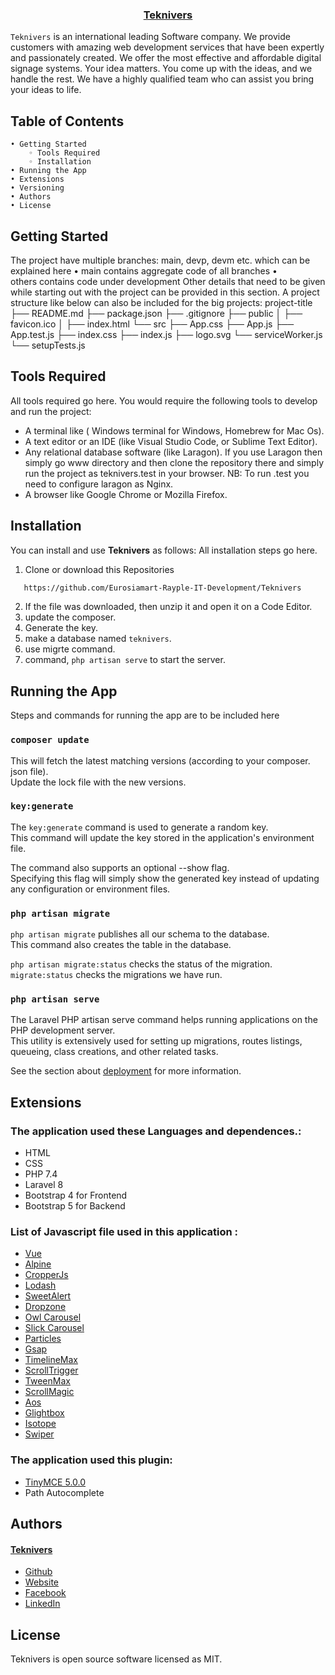 <p align="center">
  <h3 align="center"><a href="https://teknivers.com/">Teknivers</a></h3>

`Teknivers` is an international leading Software company. We provide customers with amazing web development services that have been expertly and passionately created. We offer the most effective and affordable digital signage systems. Your idea matters. You come up with the ideas, and we handle the rest. We have a highly qualified team who can assist you bring your ideas to life.
    
## Table of Contents

    • Getting Started
        ◦ Tools Required
        ◦ Installation
    • Running the App
    • Extensions
    • Versioning
    • Authors
    • License
    
## Getting Started

The project have multiple branches: main, devp, devm etc. which can be explained here
    • main contains aggregate code of all branches
    • others contains code under development
Other details that need to be given while starting out with the project can be provided in this section. A project structure like below can also be included for the big projects:
        project-title
        ├── README.md
        ├── package.json
        ├── .gitignore
        ├── public
        │   ├── favicon.ico
        │   ├── index.html
        └── src
                ├── App.css
                ├── App.js
                ├── App.test.js
                ├── index.css
                ├── index.js
                ├── logo.svg
                └── serviceWorker.js
                └── setupTests.js
                
## Tools Required

All tools required go here. You would require the following tools to develop and run the project:
 + A terminal like ( Windows terminal for Windows, Homebrew for Mac Os).
 + A text editor or an IDE (like Visual Studio Code, or Sublime Text Editor).
 +  Any relational database software (like Laragon). If you use Laragon then simply go www directory and then clone the repository there and simply run the project as teknivers.test in your browser. NB: To run .test you need to configure laragon as Nginx.
 + A browser like Google Chrome or Mozilla Firefox.


## Installation

You can install and use **Teknivers** as follows:
All installation steps go here.

1. Clone or download this Repositories  
```sh
   https://github.com/Eurosiamart-Rayple-IT-Development/Teknivers
   ``` 
2. If the file was downloaded, then unzip it and open it on a Code Editor.
3. update the composer.
4. Generate the key.
5. make a database named `teknivers`.
6. use migrte command.
7. command, `php artisan serve` to start the server.

## Running the App

<p>Steps and commands for running the app are to be included here</p>
    
### `composer update`

This will fetch the latest matching versions (according to your composer. json file).\
Update the lock file with the new versions.

### `key:generate`

The `key:generate` command is used to generate a random key.\
This command will update the key stored in the application's environment file.

The command also supports an optional --show flag.\
Specifying this flag will simply show the generated key instead of updating any configuration or environment files.

### `php artisan migrate `

`php artisan migrate` publishes all our schema to the database.\
This command also creates the table in the database.

`php artisan migrate:status` checks the status of the migration.\
`migrate:status` checks the migrations we have run.

### `php artisan serve `

The Laravel PHP artisan serve command helps running applications on the PHP development server.\
This utility is extensively used for setting up migrations, routes listings, queueing, class creations, and other related tasks.

See the section about [deployment](https://github.com/laravel/laravel) for more information.

## Extensions

### The application used these Languages and dependences.:

+ HTML
+ CSS
+ PHP 7.4
+ Laravel 8
+ Bootstrap 4 for Frontend
+ Bootstrap 5 for Backend

### List of Javascript file used in this application :

+ [Vue](https://vuejs.org/)
+ [Alpine](https://alpinejs.dev/)
+ [CropperJs](https://fengyuanchen.github.io/cropperjs/)
+ [Lodash](https://lodash.com/)
+ [SweetAlert](https://sweetalert2.github.io/)
+ [Dropzone](https://www.dropzone.dev/)
+ [Owl Carousel](https://owlcarousel2.github.io/OwlCarousel2/)
+ [Slick Carousel](https://kenwheeler.github.io/slick/)
+ [Particles](https://teknivers.com/website/js/particles.min.js)
+ [Gsap](https://cdnjs.cloudflare.com/ajax/libs/gsap/3.6.1/gsap.min.js)
+ [TimelineMax](https://cdnjs.cloudflare.com/ajax/libs/gsap/latest/TimelineMax.min.js)
+ [ScrollTrigger](https://cdnjs.cloudflare.com/ajax/libs/gsap/3.6.1/ScrollTrigger.min.js)
+ [TweenMax](https://cdnjs.cloudflare.com/ajax/libs/gsap/1.18.0/TweenMax.min.js)
+ [ScrollMagic](https://cdnjs.cloudflare.com/ajax/libs/ScrollMagic/2.0.5/ScrollMagic.min.js)
+ [Aos](https://teknivers.com/website/js/aos.js)
+ [Glightbox](https://teknivers.com/website/js/glightbox.min.js)
+ [Isotope](https://teknivers.com/website/js/isotope.pkgd.min.js)
+ [Swiper](https://teknivers.com/website/js/swiper-bundle.min.js)

### The application used this plugin:

+ [TinyMCE 5.0.0](https://cdn.tiny.cloud/1/no-api-key/tinymce/5/tinymce.min.js)
+ Path Autocomplete


## Authors

#### [Teknivers](https://teknivers.com/)
 + [Github](https://github.com/Eurosiamart-Rayple-IT-Development)
 + [Website](https://teknivers.com/)
 + [Facebook](https://www.facebook.com/profile.php?id=100075916298048)
 + [LinkedIn](https://www.linkedin.com/company/eurosiamart/?viewAsMember=true)
    
## License

Teknivers is open source software licensed as MIT.

